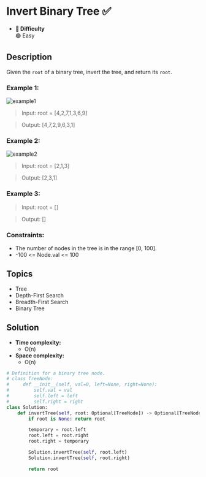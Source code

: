 # Invert Binary Tree ✅
- **📁 Difficulty**  
  🟢 Easy 

## Description
Given the `root` of a binary tree, invert the tree, and return its `root`.

### Example 1:
![example1](https://assets.leetcode.com/uploads/2021/03/14/invert1-tree.jpg)

> Input: root = [4,2,7,1,3,6,9]

> Output: [4,7,2,9,6,3,1]

### Example 2:
![example2](https://assets.leetcode.com/uploads/2021/03/14/invert2-tree.jpg)

> Input: root = [2,1,3]

> Output: [2,3,1]

### Example 3:

> Input: root = []

> Output: []

### Constraints:

- The number of nodes in the tree is in the range [0, 100].
- -100 <= Node.val <= 100

## Topics
- Tree
- Depth-First Search
- Breadth-First Search
- Binary Tree

## Solution 
- **Time complexity:**
    - O(n)
- **Space complexity:**
    - O(n)

```py
# Definition for a binary tree node.
# class TreeNode:
#     def __init__(self, val=0, left=None, right=None):
#         self.val = val
#         self.left = left
#         self.right = right
class Solution:
    def invertTree(self, root: Optional[TreeNode]) -> Optional[TreeNode]:
        if root is None: return root

        temporary = root.left
        root.left = root.right
        root.right = temporary

        Solution.invertTree(self, root.left)
        Solution.invertTree(self, root.right)

        return root
```